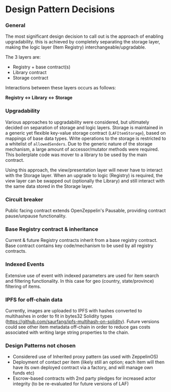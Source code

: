 # Design Pattern Decisions


### General
The most significant design decision to call out is the approach of enabling upgradability. this is achieved by completely separating the storage layer, making the logic layer (Item Registry) interchangeable/upgradable.

The 3 layers are:
- Registry + base contract(s)
- Library contract
- Storage contract

Interactions between these layers occurs as follows:

**Registry <-> Library <-> Storage**

### Upgradability
Various approaches to upgradability were considered, but ultimately decided on separation of storage and logic layers. Storage is maintained in a generic yet flexible key-value storage contract (`LAFItemStorage`), based on mappings of base data types. Write operations to the storage is restricted to a whitelist of `allowedSenders`.
Due to the generic nature of the storage mechanism, a large amount of accessor/mutator methods were required. This boilerplate code was mover to a library to be used by the main contract.

Using this approach, the view/presentation layer will never have to interact with the Storage layer. When an upgrade to logic (Registry) is required, the view layer can be swapped out (optionally the Library) and still interact with the same data stored in the Storage layer. 

### Circuit breaker
Public facing contract extends OpenZeppelin's Pausable, providing contract pause/unpause functionality.


### Base Registry contract & inheritance
Current & future Registry contracts inherit from a base registry contract. Base contract contains key code/mechanism to be used by all registry contracts.

### Indexed Events
Extensive use of event with indexed parameters are used for item search and filtering functionality. In this case for geo (country, state/province) filtering of items.

### IPFS for off-chain data
Currently, images are uploaded to IPFS with hashes converted to multihashes in order to fit in bytes32 Solidity types (https://github.com/saurfang/ipfs-multihash-on-solidity). Future versions could see other item metadata off-chain in order to reduce gas costs associated with writing large string properties to the chain.

### Design Patterns not chosen
- Considered use of Inherited proxy pattern (as used with ZeppelinOS)
- Deployment of contact per item (likely still an option; each item will then have its own deployed contract via a factory, and will manage own funds etc)
- Escrow-based contracts with 2nd party pledges for increased actor integrity (to be re-evaluated for future versions of LAF)